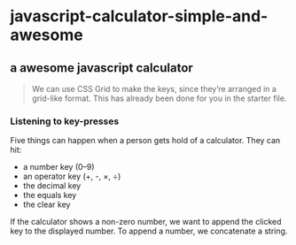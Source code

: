 # javascript-calculator-simple-and-awesome
## a awesome javascript calculator


> We can use CSS Grid to make the keys, since they’re arranged 
> in a grid-like format. This has already been done for you in the starter file.

### Listening to key-presses
Five things can happen when a person gets hold of a calculator. They can hit:
- a number key (0–9)
- an operator key (+, -, ×, ÷)
- the decimal key
- the equals key
- the clear key



If the calculator shows a non-zero number, we want to
append the clicked key to the displayed number. To append a number, we concatenate a string.

